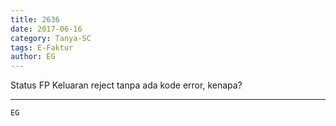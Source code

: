 ```yaml
---
title: 2636
date: 2017-06-16
category: Tanya-SC
tags: E-Faktur
author: EG
---
```


Status FP Keluaran reject tanpa ada kode error, kenapa?

---



`EG`
